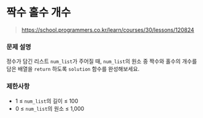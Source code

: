 # 짝수 홀수 개수

> https://school.programmers.co.kr/learn/courses/30/lessons/120824

### 문제 설명

정수가 담긴 리스트 `num_list`가 주어질 때, `num_list`의 원소 중 짝수와 홀수의 개수를 담은 배열을 `return` 하도록 `solution` 함수를 완성해보세요.

### 제한사항

- 1 ≤ `num_list`의 길이 ≤ 100
- 0 ≤ `num_list`의 원소 ≤ 1,000
